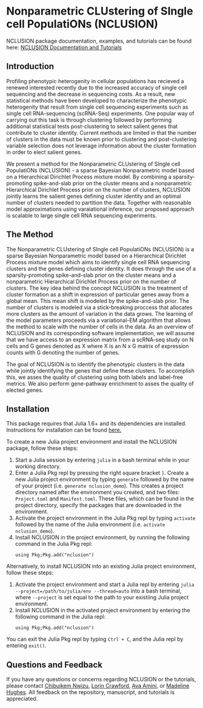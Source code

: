 # Nonparametric CLUstering of SIngle cell PopulatiONs (NCLUSION)

NCLUSION package documentation, examples, and tutorials can be found here: <a href="https://microsoft.github.io/nclusion"> NCLUSION Documentation and Tutorials </a>

## Introduction

Profiling phenotypic heterogenity in cellular populations has recieved a renewed interested recently due to the increased accuracy of single cell sequencing and the decrease in sequencing costs. As a result, new statistical methods have been developed to characterize the phenotypic heterogenity that result from single cell sequencing experiments such as single cell RNA-sequencing (scRNA-Seq) experiments. One popular way of carrying out this task is through clustering followed by performing additional statistical tests post-clustering to select salient genes that contribute to cluster identity. Current methods are limited in that the number of clusters in the data must be known prior to clustering and post-clustering variable selection does not leverage information about the cluster formation in order to elect salient genes.

We present a method for the Nonparametric CLUstering of SIngle cell PopulatiONs (NCLUSION) - a sparse Bayesian Nonparametric model based on a Hierarchical Dirichlet Process mixture model. By combining a sparsity-promoting spike-and-slab prior on the cluster means and a nonparametric Hierarchical Dirichlet Process prior on the number of clusters, NCLUSION jointly learns the salient genes defining cluster identity and an optimal number of clusters needed to partition the data. Together with reasonable model approximations using varaiational inference, our proposed approach is scalable to large single cell RNA sequencing experiments.

## The Method

The Nonparametric CLUstering of SIngle cell PopulatiONs (NCLUSION) is a sparse Bayesian Nonparametric model based on a Hierarchical Dirichlet Process mixture model which aims to identify single cell RNA sequencing clusters and the genes defining cluster identity. It does through the use of a sparsity-promoting spike-and-slab prior on the cluster means and a nonparametric Hierarchical Dirichlet Process prior on the number of clusters. The key idea behind the concept NCLUSION is the treatment of cluster formation as a shift in expression of particular genes away from a global mean. This mean shift is modeled by the spike-and-slab prior. The number of clusters is modeled via a stick-breaking proccess that allocates more clusters as the amount of variation in the data grows. The learning of the model parameters proceeds via a variational-EM algorithm that allows the method to scale with the number of cells in the data. As an overview of NCLUSION and its corresponding software implementation, we will assume that we have access to an expression matrix from a scRNA-seq study on N cells and G genes denoted as X where X is an N x G matrix of expression counts with G denoting the number of genes.

The goal of NCLUSION is to identify the phenotypic clusters in the data while jointly identifying the genes that define these clusters. To accomplish this, we asses the quality of clustering using both labels and label-free metrics. We also perform gene-pathway enrichment to asses the quality of elected genes.

## Installation

This package requires that Julia 1.6+ and its dependencies are installed. Instructions for installation can be found <a href="https://github.com/JuliaLang/julia"> here. </a>

To create a new Julia project environment and install the NCLUSION package, follow these steps:

<ol><li> Start a Julia session by entering <code>julia</code> in a bash terminal while in
your working directory.</li> <li>  Enter a Julia Pkg repl by pressing the right square bracket <code>]</code>.
  Create a new Julia project environment by typing <code>generate</code> followed by the name of your project (i.e. <code>generate nclusion_demo</code>). This creates a project
  directory named after the environment you created, and two files: <code>Project.toml</code>
  and <code>Manifest.toml</code>.
  These files, which can be found in the project
directory, specify the packages that are downloaded in the environment.</li>
<li>Activate the project environment in the Julia Pkg repl by typing <code>activate</code>
followed by the name of the Julia environment (i.e. <code>activate
nclusion_demo</code>).</li> <li>Install NCLUSION in the project environment, by running the following command in the
  Julia Pkg repl:<pre><code>using Pkg;Pkg.add("nclusion")</code></pre></li></ol>

Alternatively, to install NCLUSION into an existing Julia project environment, follow these steps:

<ol><li>Activate the project environment and start a Julia repl by entering <code>julia --project=/path/to/julia/env --thread=auto</code> into a bash terminal, where <code>--project</code> is set equal to the path to your existiing Julia project environment.</li>
  <li>Install NCLUSION in the activated project environment by entering the
  following command in the Julia repl: <pre><code>using Pkg;Pkg.add("nclusion")</code></pre></li></ol>

You can exit the Julia Pkg repl by typing <code>Ctrl + C</code>, and the Julia repl by entering <code>exit()</code>.

## Questions and Feedback

If you have any questions or concerns regarding NCLUSION or the tutorials, please contact <a href="mailto:chibuikem_nwizu@brown.edu"> Chibuikem Nwizu</a>, <a href="mailto:lcrawford@microsoft.com"> Lorin Crawford</a>, <a href="mailto:ava.amini@microsoft.com"> Ava Amini</a>, or <a href="mailto:v-mahughes@microsoft.com"> Madeline Hughes</a>. All feedback on the repository, manuscript, and tutorials is appreciated.

